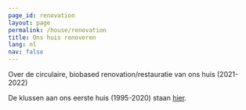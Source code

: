 ```yaml
---
page_id: renovation
layout: page
permalink: /house/renovation
title: Ons huis renoveren
lang: nl
nav: false
---
```


Over de circulaire, biobased renovation/restauratie van ons huis (2021-2022)

De klussen aan ons eerste huis (1995-2020) staan [hier](ms15.html).
